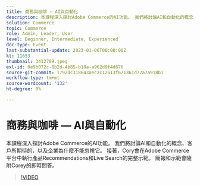 ```yaml
---
title: 商務與咖啡 — AI與自動化
description: 本課程深入探討Adobe Commerce的AI功能。 我們將討論AI和自動化的概念、客戶所期待的，以及企業為什麼不能忽視它。 接著，Cory會在Adobe Commerce平台中執行產品Recommendations和Live Search的完整示範。 簡報和示範會隨附Corey的即時問答。
solution: Commerce
topic: Commerce
role: Admin, Leader, User
level: Beginner, Intermediate, Experienced
doc-type: Event
last-substantial-update: 2023-01-06T00:00:00Z
kt: 11653
thumbnail: 3412709.jpeg
exl-id: 0e9b072c-8b2d-4b85-b18a-a962d9f4d676
source-git-commit: 1792dc318643aec2c12613f621361d72a7a918b1
workflow-type: tm+mt
source-wordcount: '132'
ht-degree: 0%

---
```


# 商務與咖啡 — AI與自動化

本課程深入探討Adobe Commerce的AI功能。 我們將討論AI和自動化的概念、客戶所期待的，以及企業為什麼不能忽視它。 接著，Cory會在Adobe Commerce平台中執行產品Recommendations和Live Search的完整示範。 簡報和示範會隨附Corey的即時問答。

>[!VIDEO](https://video.tv.adobe.com/v/3412709/?quality=12&learn=on)
